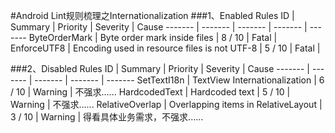 #Android Lint规则梳理之Internationalization
###1、Enabled Rules
ID | Summary | Priority | Severity | Cause
------- | ------- | ------- | ------- | -------
ByteOrderMark | Byte order mark inside files | 8 / 10 | Fatal | 
EnforceUTF8 | Encoding used in resource files is not UTF-8 | 5 / 10 | Fatal | 

###2、Disabled Rules
ID | Summary | Priority | Severity | Cause
------- | ------- | ------- | ------- | -------
SetTextI18n | TextView Internationalization | 6 / 10 | Warning | 不强求......
HardcodedText | Hardcoded text | 5 / 10 | Warning | 不强求......
RelativeOverlap | Overlapping items in RelativeLayout | 3 / 10 | Warning | 得看具体业务需求，不强求......

